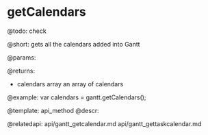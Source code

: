 getCalendars
=============


@todo:
	check 

@short:
	gets all the calendars added into Gantt

@params:

@returns:
- calendars		array		an array of calendars



@example:
var calendars = gantt.getCalendars();

@template:	api_method
@descr:

@relatedapi:
api/gantt_getcalendar.md
api/gantt_gettaskcalendar.md